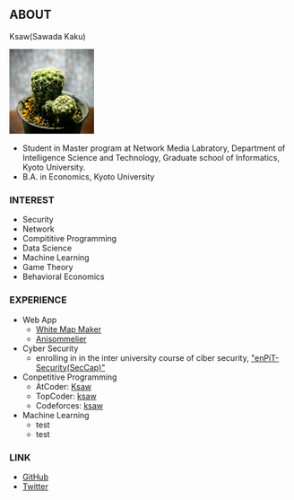
## ABOUT
Ksaw(Sawada Kaku)  

<img src="icon.jpg" width="30%">

- Student in Master program at Network Media Labratory, Department of Intelligence Science and Technology, Graduate school of Informatics, Kyoto University.  
- B.A. in Economics, Kyoto University

### INTEREST

- Security
- Network
- Compititive Programming
- Data Science
- Machine Learning
- Game Theory
- Behavioral Economics

### EXPERIENCE

- Web App
    - [White Map Maker](http://www.app-whitemap.appspot.com/)
    - [Anisommelier](https://anisom-161116.appspot.com)
- Cyber Security
    - enrolling in in the inter university course of ciber security, ["enPiT-Security(SecCap)"](https://www.seccap.jp)
- Conpetitive Programming
    - AtCoder: [Ksaw](https://atcoder.jp/user/Ksaw)
    - TopCoder: [ksaw](https://www.topcoder.com/members/ksaw/)
    - Codeforces: [ksaw](http://codeforces.com/profile/ksaw)
- Machine Learning
    - test
    - test

### LINK
- [GitHub](https://github.com/sawadakaku)
- [Twitter](https://twitter.com/Osacar_Wailda)
